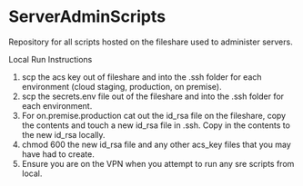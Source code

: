 # ServerAdminScripts

Repository for all scripts hosted on the fileshare used to administer servers.

Local Run Instructions

1. scp the acs key out of fileshare and into the .ssh folder for each environment (cloud staging, production, on premise).
2. scp the secrets.env file out of the fileshare and into the .ssh folder for each environment.
3. For on.premise.production cat out the id_rsa file on the fileshare, copy the contents and touch a new id_rsa file in .ssh. Copy in the contents to the new id_rsa locally.
4. chmod 600 the new id_rsa file and any other acs_key files that you may have had to create.
5. Ensure you are on the VPN when you attempt to run any sre scripts from local.
